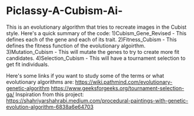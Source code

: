 # Piclassy-A-Cubism-Ai-
This is an evolutionary algorithm that tries to recreate images in the Cubist style.
Here's a quick summary of the code:
1)Cubism_Gene_Revised - This defines each of the gene and each of its trait.
2)Fitness_Cubism - This defines the fitness function of the evolutionary algoirthm.
3)Mutation_Cubism - This will mutate the genes to try to create more fit candidates.
4)Selection_Cubism - This will have a tournament selection to get fit individuals. 

Here's some links if you want to study some of the terms or what evolutionary algorithms are:
https://wiki.pathmind.com/evolutionary-genetic-algorithm 
https://www.geeksforgeeks.org/tournament-selection-ga/ 
Inspiration from this project:
https://shahriyarshahrabi.medium.com/procedural-paintings-with-genetic-evolution-algorithm-6838a6e64703 
